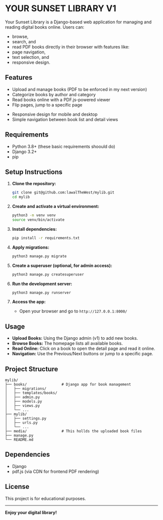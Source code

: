 # YOUR SUNSET LIBRARY V1

Your Sunset Library is a Django-based web application for managing and reading digital books online.
Users can:
- browse,
- search, and
- read
PDF books directly in their browser with features like:
- page navigation,
- text selection, and
- responsive design.

## Features

- Upload and manage books (PDF to be enforced in my next version)
- Categorize books by author and category
- Read books online with a PDF.js-powered viewer
- Flip pages, jump to a specific page
<!-- - Select and copy text from books -->
- Responsive design for mobile and desktop
- Simple navigation between book list and detail views

## Requirements

- Python 3.8+ (these basic requirements shoould do)
- Django 3.2+
- pip

## Setup Instructions

1. **Clone the repository:**
    ```bash
    git clone git@github.com:lawalTheWest/mylib.git
    cd mylib
    ```

2. **Create and activate a virtual environment:**
    ```bash
    python3 -m venv venv
    source venv/bin/activate
    ```

3. **Install dependencies:**
    ```bash
    pip install -r requirements.txt
    ```

4. **Apply migrations:**
    ```bash
    python3 manage.py migrate
    ```

5. **Create a superuser (optional, for admin access):**
    ```bash
    python3 manage.py createsuperuser
    ```

6. **Run the development server:**
    ```bash
    python3 manage.py runserver
    ```

7. **Access the app:**
    - Open your browser and go to `http://127.0.0.1:8000/`

## Usage

- **Upload Books:** Using the Django admin (v1) to add new books.
- **Browse Books:** The homepage lists all available books.
- **Read Online:** Click on a book to open the detail page and read it online.
- **Navigation:** Use the Previous/Next buttons or jump to a specific page.
<!-- - **Text Selection:** Select and copy text directly from the PDF viewer. -->

## Project Structure

```
mylib/
├── books/                # Django app for book management
│   ├── migrations/
│   ├── templates/books/
│   ├── admin.py
│   ├── models.py
│   ├── views.py
│   └── ...
├── mylib/
│   ├── settings.py
│   ├── urls.py
│   └── ...
├── media/                # This hollds the uploaded book files
├── manage.py
└── README.md
```

## Dependencies

- Django
- pdf.js (via CDN for frontend PDF rendering)

## License

This project is for educational purposes.

---

**Enjoy your digital library!**